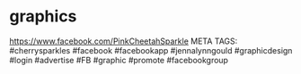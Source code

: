 # graphics

https://www.facebook.com/PinkCheetahSparkle
META TAGS:
#cherrysparkles #facebook #facebookapp #jennalynngould  #graphicdesign #login #advertise #FB #graphic #promote #facebookgroup 

